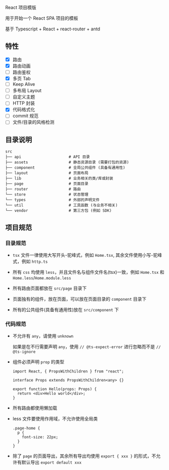 React 项目模版

用于开始一个 React SPA 项目的模板

基于 Typescript + React + react-router + antd

## 特性

- [x] 路由
- [x] 路由动画
- [ ] 路由鉴权
- [x] 多页 Tab
- [ ] Keep Alive
- [ ] 多布局 Layout
- [ ] 自定义主题
- [ ] HTTP 封装
- [x] 代码格式化
- [ ] commit 规范
- [ ] 文件/目录的风格检测

## 目录说明

```
src
├── api                     # API 目录
├── assets                  # 静态资源目录 (需要打包的资源)
├── component               # 全局公共组件 (具备有通用性)
├── layout                  # 页面布局
├── lib                     # 业务相关的类/库或封装
├── page                    # 页面目录
├── router                  # 路由
└── store                   # 状态管理
└── types                   # 外部的声明文件
└── util                    # 工具函数 (与业务不相关)
└── vendor                  # 第三方包 (例如 SDK)
```

## 项目规范

### 目录规范

- `tsx` 文件一律使用大写开头-驼峰式，例如 `Home.tsx`, 其余文件使用小写-驼峰式，例如 `http.ts`

- 所有 `css` 均使用 `less`，并且文件名与组件文件名(tsx)一致，例如 `Home.tsx` 和 `Home.less`/`Home.module.less`

- 所有路由页面都放在 `src/page` 目录下

- 页面独有的组件，放在页面，可以放在页面目录的 `component` 目录下

- 所有的公共组件(具备有通用性)放在 `src/component` 下

### 代码规范

- 不允许有 `any`，请使用 `unknown`

  如果是在不行需要声明 `any`，使用 `// @ts-expect-error` 进行忽略而不是 `// @ts-ignore`

- 组件必须声明 `prop` 的类型

  ```tsx
  import React, { PropsWithChildren } from "react";

  interface Props extends PropsWithChildren<any> {}

  export function Hello(props: Props) {
    return <div>Hello world</div>;
  }
  ```

- 所有路由都使用懒加载

- less 文件要使用作用域，不允许使用全局类

  ```less
  .page-home {
    p {
      font-size: 22px;
    }
  }
  ```

- 除了 `page` 的页面导出，其余所有导出均使用 `export { xxx }` 的形式，不允许有默认导出 `export default xxx`

